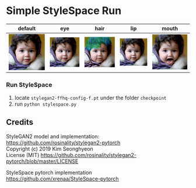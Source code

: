 # Simple StyleSpace Run


| default | eye | hair | lip | mouth |
|:---:|:---:|:---:|:---:|:---:|
| ![img](./results/img_default.png)  | ![img](./results/img_eye.png) | ![img](./results/img_hair.png) | ![img](./results/img_lip.png) | ![img](./results/img_mouth.png) |


### Run StyleSpace
1. locate `stylegan2-ffhq-config-f.pt` under the folder `checkpoint`
2. run `python stylespace.py`



## Credits

StyleGAN2 model and implementation:  
https://github.com/rosinality/stylegan2-pytorch  
Copyright (c) 2019 Kim Seonghyeon  
License (MIT) https://github.com/rosinality/stylegan2-pytorch/blob/master/LICENSE  

StyleSpace pytorch implementation  
https://github.com/xrenaa/StyleSpace-pytorch
